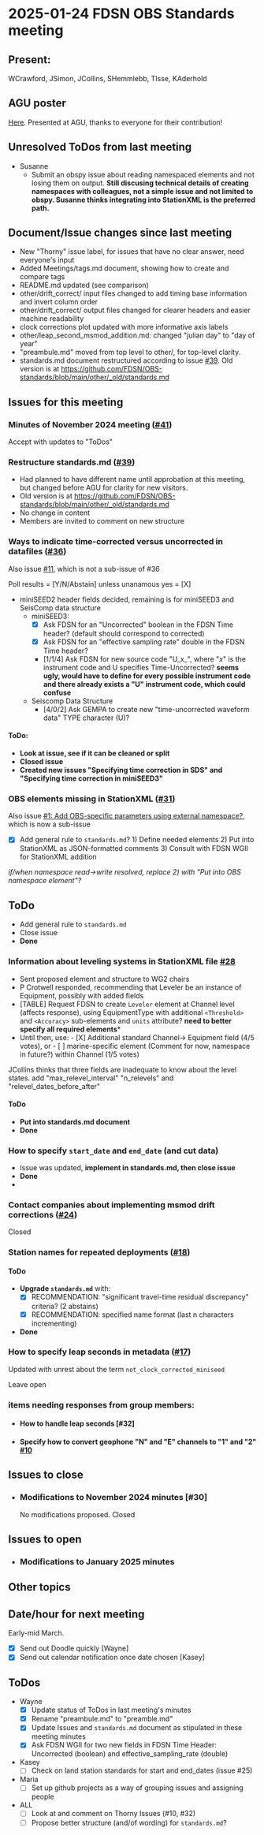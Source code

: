 # 2025-01-24 FDSN OBS Standards meeting

## Present: 
WCrawford, JSimon, JCollins, SHemmlebb, TIsse, KAderhold

## AGU poster
[Here](https://github.com/FDSN/OBS-standards/blob/main/Crawford_FDSN_AG_standards_v5.pdf). Presented at AGU, thanks to everyone for their contribution!

## Unresolved ToDos from last meeting
- Susanne
    - Submit an obspy issue about reading namespaced elements and not losing them on output.  **Still discusing technical details of creating namespaces with colleagues, not a simple issue and not limited to obspy.  Susanne thinks integrating into StationXML is the preferred path.**

## Document/Issue changes since last meeting

- New "Thorny" issue label, for issues that have no clear answer, need everyone's input
- Added Meetings/tags.md document, showing how to create and compare tags
- README.md updated (see comparison)
- other/drift_correct/ input files changed to add timing base information and invert column order
- other/drift_correct/ output files changed for clearer headers and easier machine readability
- clock corrections plot updated with more informative axis labels
- other/leap_second_msmod_addition.md: changed "julian day" to "day of year"
- "preambule.md" moved from top level to other/, for top-level clarity.
- standards.md document restructured according to issue [#39](https://github.com/FDSN/OBS-standards/issues/39).
  Old version is at https://github.com/FDSN/OBS-standards/blob/main/other/_old/standards.md

## Issues for this meeting

### Minutes of November 2024 meeting ([#41](https://github.com/FDSN/OBS-standards/issues/41))
Accept with updates to "ToDos"

### Restructure standards.md ([#39](https://github.com/FDSN/OBS-standards/issues/39))
- Had planned to have different name until approbation at this meeting, but changed before AGU for clarity for new visitors.
- Old version is at https://github.com/FDSN/OBS-standards/blob/main/other/_old/standards.md
- No change in content
- Members are invited to comment on new structure

### Ways to indicate time-corrected versus uncorrected in datafiles ([#36](https://github.com/FDSN/OBS-standards/issues/36))

Also issue [#11](https://github.com/FDSN/OBS-standards/issues/11), which is not a sub-issue of #36

Poll results = [Y/N/Abstain] unless unanamous yes = [X]

- miniSEED2 header fields decided, remaining is for miniSEED3 and SeisComp data structure
    - miniSEED3:
      - [X] Ask FDSN for an "Uncorrected" boolean in the FDSN Time header? (default should correspond to corrected)
      - [X] Ask FDSN for an "effective sampling rate" double in the FDSN Time header?
      - [1/1/4] Ask FDSN for new source code "U_x_", where "_x_" is the instrument code and U specifies Time-Uncorrected?  **seems ugly, would have to define for every possible instrument code and there already exists a "U" instrument code, which could confuse**
    - Seiscomp Data Structure
      - [4/0/2] Ask GEMPA to create new "time-uncorrected waveform data" TYPE character (U)?

#### ToDo:

- **Look at issue, see if it can be cleaned or split**
- **Closed issue**
- **Created new issues "Specifying time correction in SDS" and "Specifying time correction in miniSEED3"**

### OBS elements missing in StationXML ([#31](https://github.com/FDSN/OBS-standards/issues/31))

Also issue [#1: Add OBS-specific parameters using external namespace?](https://github.com/FDSN/OBS-standards/issues/1),
which is now a sub-issue

- [X] Add general rule to ``standards.md``?
      1) Define needed elements
      2) Put into StationXML as JSON-formatted comments
      3) Consult with FDSN WGII for StationXML addition

*if/when namespace read->write resolved, replace 2) with "Put into OBS namespace element"?*

## ToDo
- Add general rule to ``standards.md``
- Close issue
- **Done**

### Information about leveling systems in StationXML file [#28](https://github.com/FDSN/OBS-standards/issues/28)

- Sent proposed element and structure to WG2 chairs
- P Crotwell responded, recommending that Leveler be an instance of Equipment, possibly with added fields
- [TABLE] Request FDSN to create ``Leveler`` element at Channel level (affects response), using EquipmentType with
      additional ``<Threshold>`` and ``<Accuracy>`` sub-elements and ``units`` attribute?
      **need to better specify all required elements***
- Until then, use:
      - [X] Additional standard Channel-> Equipment field (4/5 votes), or
      - [ ] marine-specific element (Comment for now, namespace in future?) within Channel (1/5 votes)

JCollins thinks that three fields are inadequate to know about the level states.
add "max_relevel_interval" "n_relevels" and "relevel_dates_before_after"

#### ToDo

- **Put into standards.md document**
- **Done**

### How to specify ``start_date`` and ``end_date`` (and cut data)
- Issue was updated, **implement in standards.md, then close issue**
- **Done**
- 
### Contact companies about implementing msmod drift corrections ([#24](https://github.com/FDSN/OBS-standards/issues/24))
 Closed

### Station names for repeated deployments ([#18](https://github.com/FDSN/OBS-standards/issues/18))

#### ToDo

- **Upgrade ``standards.md``** with:
    - [X] RECOMMENDATION: "significant travel-time residual discrepancy" criteria? (2 abstains)
    - [X] RECOMMENDATION: specified name format (last n characters incrementing) 
- **Done**

### How to specify leap seconds in metadata ([#17](https://github.com/FDSN/OBS-standards/issues/17))

Updated with unrest about the term ``not_clock_corrected_miniseed``

Leave open

### items needing responses from group members:
- #### How to handle leap seconds [#32]
- #### Specify how to convert geophone "N" and "E" channels to "1" and "2" [#10](https://github.com/FDSN/OBS-standards/issues/10)

## Issues to close

- ### Modifications to November 2024 minutes [#30]
  No modifications proposed.  Closed

## Issues to open

- ### Modifications to January 2025 minutes

## Other topics


## Date/hour for next meeting

Early-mid March.

- [X] Send out Doodle quickly [Wayne]
- [X] Send out calendar notification once date chosen [Kasey]

## ToDos

- Wayne
    - [X] Update status of ToDos in last meeting's minutes
    - [X] Rename "preambule.md" to "preamble.md"
    - [X] Update Issues and ``standards.md`` document as stipulated in these meeting minutes
    - [X] Ask FDSN WGII for two new fields in FDSN Time Header: Uncorrected (boolean) and effective_sampling_rate (double)
- Kasey
    - [ ] Check on land station standards for start and end_dates (issue #25)
- Maria
    - [ ] Set up github projects as a way of grouping issues and assigning people
- ALL
    - [ ] Look at and comment on Thorny Issues (#10, #32)
    - [ ] Propose better structure (and/of wording) for ``standards.md``?
